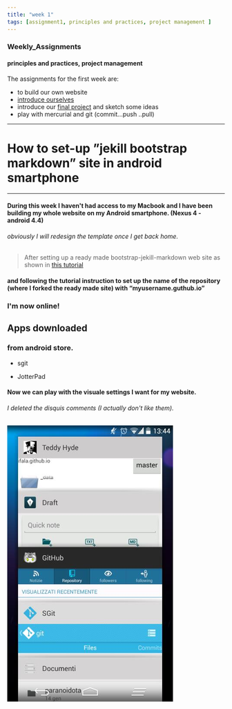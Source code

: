 ```yaml
---
title: "week 1"
tags: [assignment1, principles and practices, project management ]
---
```


### Weekly_Assignments 

#### principles and practices, project management

The assignments for the first week are:

- to build our own website
- [introduce ourselves]({{site.baseurl}}/resume)
- introduce our [final project]({{site.baseurl}}/projects) and sketch some ideas
- play with mercurial and git (commit...push ..pull) 

****

# How to set-up ”jekill bootstrap markdown” site in android smartphone

****

#### During this week I haven't had access to my Macbook and I have been building my whole website on my Android smartphone. (Nexus 4 - android 4.4)

###### obviously I will redesign the template once I get back home.

> After setting up a ready made bootstrap-jekill-markdown web site as shown in [this tutorial](http://www.smashingmagazine.com/2014/08/01/build-blog-jekyll-github-pages/ )

#### and following the tutorial instruction to set up the name of the repository (where I forked the ready made site) with “myusername.guthub.io” 

### I'm now online!

## Apps downloaded 
### from android store.

- sgit

- JotterPad

#### Now we can play with the visuale settings I want for my website.

###### I deleted the disquis comments (I actually don't like them).





![All apps that I have used](/images/local/apps.jpeg)
